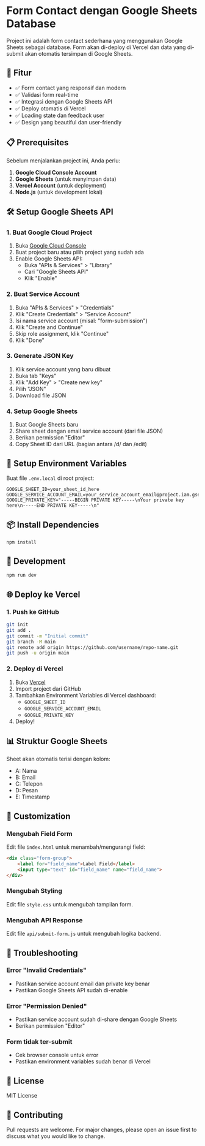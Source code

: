 # Form Contact dengan Google Sheets Database

Project ini adalah form contact sederhana yang menggunakan Google Sheets sebagai database. Form akan di-deploy di Vercel dan data yang di-submit akan otomatis tersimpan di Google Sheets.

## 🚀 Fitur

- ✅ Form contact yang responsif dan modern
- ✅ Validasi form real-time
- ✅ Integrasi dengan Google Sheets API
- ✅ Deploy otomatis di Vercel
- ✅ Loading state dan feedback user
- ✅ Design yang beautiful dan user-friendly

## 📋 Prerequisites

Sebelum menjalankan project ini, Anda perlu:

1. **Google Cloud Console Account**
2. **Google Sheets** (untuk menyimpan data)
3. **Vercel Account** (untuk deployment)
4. **Node.js** (untuk development lokal)

## 🛠️ Setup Google Sheets API

### 1. Buat Google Cloud Project

1. Buka [Google Cloud Console](https://console.cloud.google.com/)
2. Buat project baru atau pilih project yang sudah ada
3. Enable Google Sheets API:
   - Buka "APIs & Services" > "Library"
   - Cari "Google Sheets API"
   - Klik "Enable"

### 2. Buat Service Account

1. Buka "APIs & Services" > "Credentials"
2. Klik "Create Credentials" > "Service Account"
3. Isi nama service account (misal: "form-submission")
4. Klik "Create and Continue"
5. Skip role assignment, klik "Continue"
6. Klik "Done"

### 3. Generate JSON Key

1. Klik service account yang baru dibuat
2. Buka tab "Keys"
3. Klik "Add Key" > "Create new key"
4. Pilih "JSON"
5. Download file JSON

### 4. Setup Google Sheets

1. Buat Google Sheets baru
2. Share sheet dengan email service account (dari file JSON)
3. Berikan permission "Editor"
4. Copy Sheet ID dari URL (bagian antara /d/ dan /edit)

## 🔧 Setup Environment Variables

Buat file `.env.local` di root project:

```env
GOOGLE_SHEET_ID=your_sheet_id_here
GOOGLE_SERVICE_ACCOUNT_EMAIL=your_service_account_email@project.iam.gserviceaccount.com
GOOGLE_PRIVATE_KEY="-----BEGIN PRIVATE KEY-----\nYour private key here\n-----END PRIVATE KEY-----\n"
```

## 📦 Install Dependencies

```bash
npm install
```

## 🚀 Development

```bash
npm run dev
```

## 🌐 Deploy ke Vercel

### 1. Push ke GitHub

```bash
git init
git add .
git commit -m "Initial commit"
git branch -M main
git remote add origin https://github.com/username/repo-name.git
git push -u origin main
```

### 2. Deploy di Vercel

1. Buka [Vercel](https://vercel.com)
2. Import project dari GitHub
3. Tambahkan Environment Variables di Vercel dashboard:
   - `GOOGLE_SHEET_ID`
   - `GOOGLE_SERVICE_ACCOUNT_EMAIL`
   - `GOOGLE_PRIVATE_KEY`
4. Deploy!

## 📊 Struktur Google Sheets

Sheet akan otomatis terisi dengan kolom:
- A: Nama
- B: Email
- C: Telepon
- D: Pesan
- E: Timestamp

## 🔧 Customization

### Mengubah Field Form

Edit file `index.html` untuk menambah/mengurangi field:

```html
<div class="form-group">
    <label for="field_name">Label Field</label>
    <input type="text" id="field_name" name="field_name">
</div>
```

### Mengubah Styling

Edit file `style.css` untuk mengubah tampilan form.

### Mengubah API Response

Edit file `api/submit-form.js` untuk mengubah logika backend.

## 🐛 Troubleshooting

### Error "Invalid Credentials"
- Pastikan service account email dan private key benar
- Pastikan Google Sheets API sudah di-enable

### Error "Permission Denied"
- Pastikan service account sudah di-share dengan Google Sheets
- Berikan permission "Editor"

### Form tidak ter-submit
- Cek browser console untuk error
- Pastikan environment variables sudah benar di Vercel

## 📝 License

MIT License

## 🤝 Contributing

Pull requests are welcome. For major changes, please open an issue first to discuss what you would like to change.